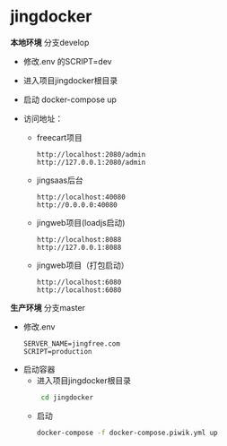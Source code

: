# jingdocker

**本地环境**   分支develop


- 修改.env 的SCRIPT=dev
- 进入项目jingdocker根目录
- 启动 docker-compose up

- 访问地址：

    * freecart项目  
        ```
        http://localhost:2080/admin
        http://127.0.0.1:2080/admin
         ```  
    * jingsaas后台 
        ```
        http://localhost:40080 
        http://0.0.0.0:40080
        ```
    * jingweb项目(loadjs启动)
        ```
        http://localhost:8088
        http://127.0.0.1:8088
        ```
    * jingweb项目（打包启动）
        ```
        http://localhost:6080 
        http://localhost:6080
        ```
    

**生产环境**    分支master

- 修改.env 
    ```
    SERVER_NAME=jingfree.com
    SCRIPT=production
    ```
- 启动容器 
    * 进入项目jingdocker根目录
        ```bash
         cd jingdocker
        ```
    * 启动 
        ```bash
        docker-compose -f docker-compose.piwik.yml up
        ```
